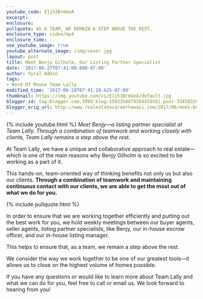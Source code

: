 ```yaml
---
youtube_code: E1jh3BrmGeA
excerpt:
enclosure:
pullquote: AS A TEAM, WE REMAIN A STEP ABOVE THE REST.
enclosure_type: video/mp4
enclosure_time:
use_youtube_image: true
youtube_alternate_image: /img/cover.jpg
layout: post
title: Meet Benjy Gilholm, Our Listing Partner Specialist
date: '2017-06-27T07:41:00.000-07:00'
author: Vyral Admin
tags:
- Word Of Mouse Team Lally
modified_time: '2017-06-28T07:41:18.625-07:00'
thumbnail: https://img.youtube.com/vi/E1jh3BrmGeA/default.jpg
blogger_id: tag:blogger.com,1999:blog-1503358679504459581.post-3345032063102488357
blogger_orig_url: http://www.realestatecareerhawaii.com/2017/06/meet-benjy-gilholm-our-listing-partner.html
---
```

{% include youtube.html %}
*Meet Benjy—a listing partner specialist at Team Lally. Through a combination of teamwork and working closely with clients, Team Lally remains a step above the rest.*

At Team Lally, we have a unique and collaborative approach to real estate—which is one of the main reasons why Benjy Gilholm is so excited to be working as a part of it.

This hands-on, team-oriented way of thinking benefits not only us but also our clients. **Through a combination of teamwork and maintaining continuous contact with our clients, we are able to get the most out of what we do for you.**

{% include pullquote.html %}

In order to ensure that we are working together efficiently and putting out the best work for you, we hold weekly meetings between our buyer agents, seller agents, listing partner specialists, like Benjy, our in-house escrow officer, and our in-house listing manager.

This helps to ensure that, as a team, we remain a step above the rest.

We consider the way we work together to be one of our greatest tools—it allows us to close on the highest volume of homes possible.

If you have any questions or would like to learn more about Team Lally and what we can do for you, feel free to call or email us. We look forward to hearing from you!
